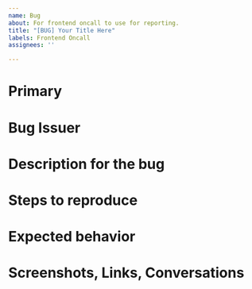 ```yaml
---
name: Bug
about: For frontend oncall to use for reporting.
title: "[BUG] Your Title Here"
labels: Frontend Oncall
assignees: ''

---
```


Primary
==
<!-- Who is the Primary for Frontend OnCall? -->

Bug Issuer
==
<!-- Include the developer's handle that filed this bug. -->

Description for the bug
==
<!-- A clear and concise description of what the bug is. -->

Steps to reproduce
==
<!--
1. Go to '...'
2. Click on '....'
3. Scroll down to '....'
4. See error
-->

Expected behavior
==
<!-- A clear and concise description of what you expected to happen. -->

Screenshots, Links, Conversations
==
<!-- Please include relevant attachments to add more context. -->
